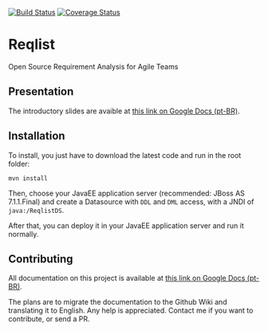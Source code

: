[![Build Status](https://travis-ci.org/viniciuspires/reqlist.svg?branch=master)](https://travis-ci.org/viniciuspires/reqlist)
[![Coverage Status](https://coveralls.io/repos/viniciuspires/reqlist/badge.svg?branch=master)](https://coveralls.io/r/viniciuspires/reqlist?branch=master)

Reqlist
=======

Open Source Requirement Analysis for Agile Teams

Presentation
------------

The introductory slides are avaible at [this link on Google Docs (pt-BR)](https://docs.google.com/presentation/d/1qIGsYUuGXwlhsgofYy-TqHrHry7iWUKtXps71ZMUXYw/edit?usp=sharing).

Installation
-------------

To install, you just have to download the latest code and run in the root folder:

```console
mvn install
```

Then, choose your JavaEE application server (recommended: JBoss AS 7.1.1.Final) and create a Datasource with `DDL` and `DML` access, with a JNDI of `java:/ReqlistDS`.

After that, you can deploy it in your JavaEE application server and run it normally.

Contributing
------------

All documentation on this project is available at [this link on Google Docs (pt-BR)](https://docs.google.com/document/d/18yR9UUwc_QALzDXZmgp1XofucDZmyeKcO7oE5JdsKok/edit?usp=sharing).

The plans are to migrate the documentation to the Github Wiki and translating it to English. Any help is appreciated. Contact me if you want to contribute, or send a PR.
